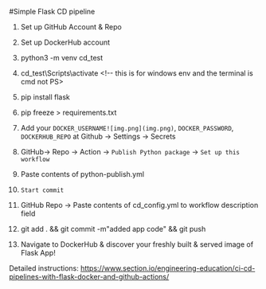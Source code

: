 #Simple Flask CD pipeline 

1. Set up GitHub Account & Repo

2. Set up DockerHub account

3. python3 -m venv cd_test

4. cd_test\Scripts\activate <!-- this is for windows env and the terminal is cmd not PS>

5. pip install flask

6. pip freeze > requirements.txt

7. Add your `DOCKER_USERNAME![img.png](img.png)`, `DOCKER_PASSWORD`, `DOCKERHUB_REPO` at Github -> Settings -> Secrets

8. GitHub-> Repo -> Action -> `Publish Python package` -> `Set up this workflow`

9. Paste contents of python-publish.yml

10. `Start commit`

11. GitHub Repo -> Paste contents of cd_config.yml to workflow description field

12. git add . && git commit -m"added app code" && git push

13. Navigate to DockerHub & discover your freshly built & served image of Flask App!





Detailed instructions:
https://www.section.io/engineering-education/ci-cd-pipelines-with-flask-docker-and-github-actions/